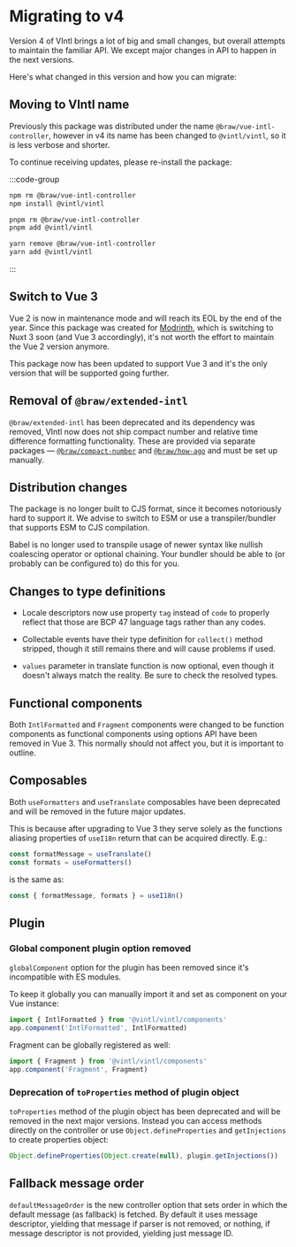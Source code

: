 # Migrating to v4

Version 4 of VIntl brings a lot of big and small changes, but overall attempts
to maintain the familiar API. We except major changes in API to happen in the
next versions.

Here's what changed in this version and how you can migrate:

## Moving to VIntl name

Previously this package was distributed under the name
`@braw/vue-intl-controller`, however in v4 its name has been changed to
`@vintl/vintl`, so it is less verbose and shorter.

To continue receiving updates, please re-install the package:

:::code-group

```sh [npm]
npm rm @braw/vue-intl-controller
npm install @vintl/vintl
```

```sh [pnpm]
pnpm rm @braw/vue-intl-controller
pnpm add @vintl/vintl
```

```sh [yarn]
yarn remove @braw/vue-intl-controller
yarn add @vintl/vintl
```

:::

## Switch to Vue 3

Vue 2 is now in maintenance mode and will reach its EOL by the end of the year.
Since this package was created for [Modrinth], which is switching to Nuxt 3 soon
(and Vue 3 accordingly), it's not worth the effort to maintain the Vue 2 version
anymore.

This package now has been updated to support Vue 3 and it's the only version
that will be supported going further.

[Modrinth]: https://github.com/modrinth

## Removal of `@braw/extended-intl`

`@braw/extended-intl` has been deprecated and its dependency was removed, VIntl
now does not ship compact number and relative time difference formatting
functionality. These are provided via separate packages —
[`@braw/compact-number`] and [`@braw/how-ago`] and must be set up manually.

[`@braw/compact-number`]: ../extras/compact-numbers.md
[`@braw/how-ago`]: ../extras/relative-time.md

## Distribution changes

The package is no longer built to CJS format, since it becomes notoriously hard
to support it. We advise to switch to ESM or use a transpiler/bundler that
supports ESM to CJS compilation.

Babel is no longer used to transpile usage of newer syntax like nullish
coalescing operator or optional chaining. Your bundler should be able to (or
probably can be configured to) do this for you.

## Changes to type definitions

- Locale descriptors now use property `tag` instead of `code` to properly
  reflect that those are BCP 47 language tags rather than any codes.

- Collectable events have their type definition for `collect()` method stripped,
  though it still remains there and will cause problems if used.

- `values` parameter in translate function is now optional, even though it
  doesn't always match the reality. Be sure to check the resolved types.

## Functional components

Both `IntlFormatted` and `Fragment` components were changed to be function
components as functional components using options API have been removed in
Vue 3. This normally should not affect you, but it is important to outline.

## Composables

Both `useFormatters` and `useTranslate` composables have been deprecated and
will be removed in the future major updates.

This is because after upgrading to Vue 3 they serve solely as the functions
aliasing properties of `useI18n` return that can be acquired directly. E.g.:

```js
const formatMessage = useTranslate()
const formats = useFormatters()
```

is the same as:

```js
const { formatMessage, formats } = useI18n()
```

## Plugin

### Global component plugin option removed

`globalComponent` option for the plugin has been removed since it's incompatible
with ES modules.

To keep it globally you can manually import it and set as component on your Vue
instance:

```js
import { IntlFormatted } from '@vintl/vintl/components'
app.component('IntlFormatted', IntlFormatted)
```

Fragment can be globally registered as well:

```js
import { Fragment } from '@vintl/vintl/components'
app.component('Fragment', Fragment)
```

### Deprecation of `toProperties` method of plugin object

`toProperties` method of the plugin object has been deprecated and will be
removed in the next major versions. Instead you can access methods directly on
the controller or use `Object.defineProperties` and `getInjections` to create
properties object:

```js
Object.defineProperties(Object.create(null), plugin.getInjections())
```

## Fallback message order

`defaultMessageOrder` is the new controller option that sets order in which the
default message (as fallback) is fetched. By default it uses message descriptor,
yielding that message if parser is not removed, or nothing, if message
descriptor is not provided, yielding just message ID.
